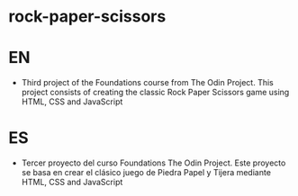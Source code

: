 # rock-paper-scissors

# EN
- Third project of the Foundations course from The Odin Project. This project consists of creating the classic Rock Paper Scissors game using HTML, CSS and JavaScript
  
# ES
- Tercer proyecto del curso Foundations The Odin Project. Este proyecto se basa en crear el clásico juego de Piedra Papel y Tijera mediante HTML, CSS and JavaScript 
